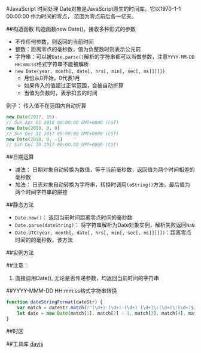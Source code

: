 #JavaScript 时间处理
Date对象是JavaScript原生的时间库。它以1970-1-1 00:00:00 作为时间的零点， 范围为零点前后各一亿天。

##构造函数
构造函数new Date()，接收多种形式的参数
+ 不传任何参数，则返回的当前时间
+ 整数：距离零点的毫秒数，值为负整数时则表示公元前
+ 字符串：可以被`Date.parse()`解析的字符串都可以当做参数，注意`YYYY-MM-DD HH:mm:ss`格式字符串不能被解析
+ `new Date(year, month[, date[, hrs[, min[, sec[, ms]]]]])`
    * 月份从0开始，0代表1月
    * 如果传入的值超过正常范围，会被自动折算
    * 当值为负数时，表示扣去的时间


例子： 传入值不在范围内自动折算
```javascript
new Date(2017, 15)
// Sun Apr 01 2018 00:00:00 GMT+0800 (CST)
new Date(2018, 0, 0)
// Sun Dec 31 2017 00:00:00 GMT+0800 (CST)
new Date(2018, 0, -1)
// Sat Dec 30 2017 00:00:00 GMT+0800 (CST)
```

##日期运算
+ 减法： 日期对象自动转换为数值，等于当前毫秒数，返回值为两个时间相差的毫秒数
+ 加法： 日志对象自动转换为字符串，转换时调用`toString()`方法，最后值为两个时间字符串的拼接


##静态方法
+ `Date.now()`： 返回当前时间距离零点时间的毫秒数
+ `Date.parse(dateString)`： 将字符串解析为Date对象实例，解析失败返回`NaN`
+ `Date.UTC(year, month[, date[, hrs[, min[, sec[, ms]]]]])`：距离零点时间的的毫秒数，该方法

##实例方法


##注意：
1. 直接调用Date(), 无论是否传递参数，均返回当前时间的字符串


##YYYY-MMM-DD HH:mm:ss格式字符串转换
```javascript
function dateStringFormat(dateStr) {
    var match = dateStr.match(/^(\d+)-(\d+)-(\d+) (\d+)\:(\d+)\:(\d+)$/)
    let date = new Date(match[1], match[2] - 1, match[3], match[4], match[5], match[6])
}
```

##时区

##工具库
[dayjs](https://github.com/iamkun/dayjs)